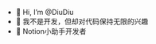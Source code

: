 - 👋 Hi, I’m @DiuDiu
- 👀 我不是开发，但却对代码保持无限的兴趣
- 🌱 Notion小助手开发者

<!---
JAfox1024/JAfox1024 is a ✨ special ✨ repository because its `README.md` (this file) appears on your GitHub profile.
You can click the Preview link to take a look at your changes.
--->
